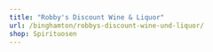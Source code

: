 ```yaml
---
title: "Robby's Discount Wine & Liquor"
url: /binghamton/robbys-discount-wine-und-liquor/
shop: Spirituosen
---
```


